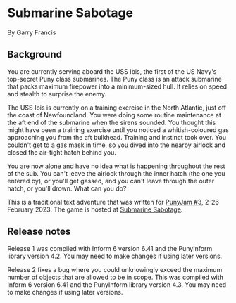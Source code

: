 # Submarine Sabotage

By Garry Francis

## Background

You are currently serving aboard the USS Ibis, the first of the US Navy's top-secret Puny class submarines. The Puny class is an attack submarine that packs maximum firepower into a minimum-sized hull. It relies on speed and stealth to surprise the enemy.

The USS Ibis is currently on a training exercise in the North Atlantic, just off the coast of Newfoundland. You were doing some routine maintenance at the aft end of the submarine when the sirens sounded. You thought this might have been a training exercise until you noticed a whitish-coloured gas approaching you from the aft bulkhead. Training and instinct took over. You couldn't get to a gas mask in time, so you dived into the nearby airlock and closed the air-tight hatch behind you.

You are now alone and have no idea what is happening throughout the rest of the sub. You can't leave the airlock through the inner hatch (the one you entered by), or you'll get gassed, and you can't leave through the outer hatch, or you'll drown. What can you do?

This is a traditional text adventure that was written for [PunyJam #3](https://itch.io/jam/punyjam-3), 2-26 February 2023. The game is hosted at [Submarine Sabotage](https://warrigal.itch.io/submarine-sabotage).

## Release notes

Release 1 was compiled with Inform 6 version 6.41 and the PunyInform library version 4.2. You may need to make changes if using later versions.

Release 2 fixes a bug where you could unknowingly exceed the maximum number of objects that are allowed to be in scope. This was compiled with Inform 6 version 6.41 and the PunyInform library version 4.3. You may need to make changes if using later versions.

